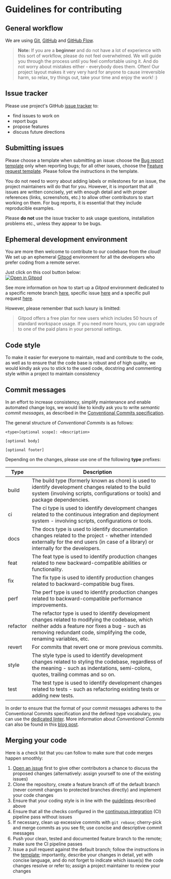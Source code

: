 # Guidelines for contributing

## General workflow

We are using [Git][res-git], [GitHub][res-github] and [GitHub Flow][res-git-flow].

> **Note:** If you are a **beginner** and do not have a lot of experience with
> this sort of workflow, please do not feel overwhelmed. We will guide you
> through the process until you feel comfortable using it. And do not worry
> about mistakes either - everybody does them. Often! Our project layout makes
> it very very hard for anyone to cause irreversible harm, so relax, try things
> out, take your time and enjoy the work! :)

## Issue tracker

Please use project's GitHub [issue tracker][res-issue-tracker] to:

- find issues to work on
- report bugs
- propose features
- discuss future directions

## Submitting issues

Please choose a template when submitting an issue: choose the [Bug report
template][res-bug-report] only when reporting bugs; for all other issues,
choose the [Feature request template][res-feature-request]. Please follow the
instructions in the template.

You do not need to worry about adding labels or milestones for an issue, the
project maintainers will do that for you. However, it is important that all
issues are written concisely, yet with enough detail and with proper
references (links, screenshots, etc.) to allow other contributors to start
working on them. For bug reports, it is essential that they include
reproducible examples.

Please **do not** use the issue tracker to ask usage questions, installation
problems etc., unless they appear to be bugs.

## Ephemeral development environment

You are more then welcome to contribute to our codebase from the cloud! We set up an ephemeral [Gitpod](https://www.gitpod.io) environment for all the developers who prefer coding from a remote server.

Just click on this cool button below:  
[![Open in Gitpod](https://gitpod.io/button/open-in-gitpod.svg)](https://gitpod.io/#https://github.com/AngryMaciek/warlock)

See more information on how to start up a _Gitpod_ environment dedicated to a specific remote branch [here](https://www.gitpod.io/docs/introduction/learn-gitpod/context-url#branch-and-commit-contexts), specific issue [here](https://www.gitpod.io/docs/introduction/learn-gitpod/context-url#issue-context) and a specific pull request [here](https://www.gitpod.io/docs/introduction/learn-gitpod/context-url#pullmerge-request-context).

However, please remember that such luxury is limitted:
> Gitpod offers a free plan for new users which includes 50 hours of standard workspace usage.
>If you need more hours, you can upgrade to one of the paid plans in your personal settings.

## Code style

To make it easier for everyone to maintain, read and contribute to the code, as well as to ensure that the code base is robust and of high quality, we would kindly ask you to stick to the used code, docstring and commenting style within a project to maintain consistency

## Commit messages

In an effort to increase consistency, simplify maintenance and enable automated
change logs, we would like to kindly ask you to write _semantic commit
messages_, as described in the [Conventional Commits
specification][res-conv-commits].

The general structure of _Conventional Commits_ is as follows:

```console
<type>[optional scope]: <description>

[optional body]

[optional footer]
```

Depending on the changes, please use one of the following **type** prefixes:

| Type | Description |
| --- | --- |
| build | The build type (formerly known as chore) is used to identify development changes related to the build system (involving scripts, configurations or tools) and package dependencies.  |
| ci | The ci type is used to identify development changes related to the continuous integration and deployment system - involving scripts, configurations or tools. |
| docs | The docs type is used to identify documentation changes related to the project - whether intended externally for the end users (in case of a library) or internally for the developers. |
| feat | The feat type is used to identify production changes related to new backward-compatible abilities or functionality. |
| fix | The fix type is used to identify production changes related to backward-compatible bug fixes. |
| perf | The perf type is used to identify production changes related to backward-compatible performance improvements. |
| refactor | The refactor type is used to identify development changes related to modifying the codebase, which neither adds a feature nor fixes a bug - such as removing redundant code, simplifying the code, renaming variables, etc. |
| revert | For commits that revert one or more previous commits. |
| style | The style type is used to identify development changes related to styling the codebase, regardless of the meaning - such as indentations, semi-colons, quotes, trailing commas and so on. |
| test | The test type is used to identify development changes related to tests - such as refactoring existing tests or adding new tests. |

In order to ensure that the format of your commit messages adheres to the
Conventional Commits specification and the defined type vocabulary, you can
use the [dedicated linter][res-conv-commits-lint]. More information about
_Conventional Commits_ can also be found in this [blog
post][res-conv-commits-blog].

## Merging your code

Here is a check list that you can follow to make sure that code merges
happen smoothly:

1. [Open an issue](#submitting-issues) first to give other contributors a
   chance to discuss the proposed changes (alternatively: assign yourself
   to one of the existing issues)
2. Clone the repository, create a feature branch off of the default branch
   (never commit changes to protected branches directly) and implement your code changes
3. Ensure that your coding style is in line with the
   [guidelines](#code-style) described above
4. Ensure that all the checks configured in the [continuous integration][res-ci-cd] (CI) pipeline pass without
   issues
5. If necessary, clean up excessive commits with `git rebase`; cherry-pick and
   merge commits as you see fit; use concise and descriptive commit messages
6. Push your clean, tested and documented feature branch to the remote; make
   sure the CI pipeline passes
7. Issue a pull request against the default branch; follow the instructions in
   the [template][res-pull-request]; importantly, describe your changes in
   detail, yet with concise language, and do not forget to indicate which
   issue(s) the code changes resolve or refer to; assign a project maintainer
   to review your changes

[res-git]: <https://git-scm.com/>
[res-github]: <https://github.com>
[res-git-flow]: <https://githubflow.github.io/>
[res-issue-tracker]: <https://github.com/AngryMaciek/warlock/issues>
[res-bug-report]: .github/ISSUE_TEMPLATE/bug_report.md
[res-feature-request]: .github/ISSUE_TEMPLATE/feature_request.md
[res-py]: <https://www.python.org/>
[res-sh-shellcheck]: <https://github.com/koalaman/shellcheck>
[res-py-flake8]: <https://gitlab.com/pycqa/flake8>
[res-py-pytest]: <https://docs.pytest.org/en/latest/>
[res-py-coverage]: <https://pypi.org/project/coverage/>
[res-conv-commits]: <https://www.conventionalcommits.org/en/v1.0.0-beta.2/#specification>
[res-conv-commits-lint]: <https://github.com/conventional-changelog/commitlint>
[res-conv-commits-blog]: <https://nitayneeman.com/posts/understanding-semantic-commit-messages-using-git-and-angular/>
[res-ci-cd]: <https://en.wikipedia.org/wiki/Continuous_integration>
[res-pull-request]: PULL_REQUEST_TEMPLATE.md
